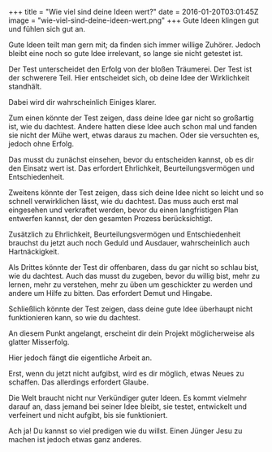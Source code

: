 +++
title = "Wie viel sind deine Ideen wert?"
date = 2016-01-20T03:01:45Z
image = "wie-viel-sind-deine-ideen-wert.png"
+++
Gute Ideen klingen gut und fühlen sich gut an.

Gute Ideen teilt man gern mit; da finden sich immer willige Zuhörer. Jedoch bleibt eine noch so gute Idee irrelevant, so lange sie nicht getestet ist.

Der Test unterscheidet den Erfolg von der bloßen Träumerei. Der Test ist der schwerere Teil. Hier entscheidet sich, ob deine Idee der Wirklichkeit standhält.

Dabei wird dir wahrscheinlich Einiges klarer.

Zum einen könnte der Test zeigen, dass deine Idee gar nicht so großartig ist, wie du dachtest. Andere hatten diese Idee auch schon mal und fanden sie nicht der Mühe wert, etwas daraus zu machen. Oder sie versuchten es, jedoch ohne Erfolg.

Das musst du zunächst einsehen, bevor du entscheiden kannst, ob es dir den Einsatz wert ist. Das erfordert Ehrlichkeit, Beurteilungsvermögen und Entschiedenheit.

Zweitens könnte der Test zeigen, dass sich deine Idee nicht so leicht und so schnell verwirklichen lässt, wie du dachtest. Das muss auch erst mal eingesehen und verkraftet werden, bevor du einen langfristigen Plan entwerfen kannst, der den gesamten Prozess berücksichtigt.

Zusätzlich zu Ehrlichkeit, Beurteilungsvermögen und Entschiedenheit brauchst du jetzt auch noch Geduld und Ausdauer, wahrscheinlich auch Hartnäckigkeit.

Als Drittes könnte der Test dir offenbaren, dass du gar nicht so schlau bist, wie du dachtest. Auch das musst du zugeben, bevor du willig bist, mehr zu lernen, mehr zu verstehen, mehr zu üben um geschickter zu werden und andere um Hilfe zu bitten. Das erfordert Demut und Hingabe.

Schließlich könnte der Test zeigen, dass deine gute Idee überhaupt nicht funktionieren kann, so wie du dachtest.

An diesem Punkt angelangt, erscheint dir dein Projekt möglicherweise als glatter Misserfolg.

Hier jedoch fängt die eigentliche Arbeit an.

Erst, wenn du jetzt nicht aufgibst, wird es dir möglich, etwas Neues zu schaffen. Das allerdings erfordert Glaube.

Die Welt braucht nicht nur Verkündiger guter Ideen. Es kommt vielmehr darauf an, dass jemand bei seiner Idee bleibt, sie testet, entwickelt und verfeinert und nicht aufgibt, bis sie funktioniert.

Ach ja! Du kannst so viel predigen wie du willst. Einen Jünger Jesu zu machen ist jedoch etwas ganz anderes.
